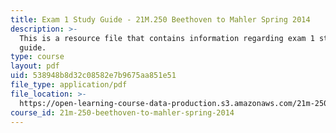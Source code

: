 ```yaml
---
title: Exam 1 Study Guide - 21M.250 Beethoven to Mahler Spring 2014
description: >-
  This is a resource file that contains information regarding exam 1 study
  guide.
type: course
layout: pdf
uid: 538948b8d32c08582e7b9675aa851e51
file_type: application/pdf
file_location: >-
  https://open-learning-course-data-production.s3.amazonaws.com/21m-250-beethoven-to-mahler-spring-2014/538948b8d32c08582e7b9675aa851e51_MIT21M_250S14_Quiz1Guide.pdf
course_id: 21m-250-beethoven-to-mahler-spring-2014
---
```

